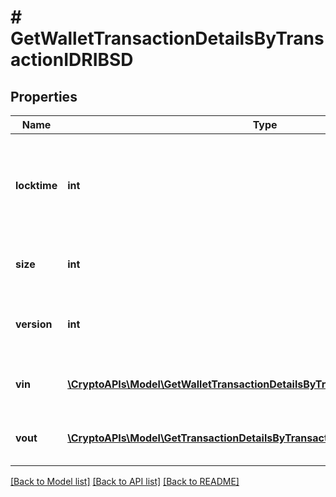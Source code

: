 # # GetWalletTransactionDetailsByTransactionIDRIBSD

## Properties

Name | Type | Description | Notes
------------ | ------------- | ------------- | -------------
**locktime** | **int** | Represents the time at which a particular transaction can be added to the blockchain. |
**size** | **int** | Represents the total size of this transaction. |
**version** | **int** | Represents the transaction version number. |
**vin** | [**\CryptoAPIs\Model\GetWalletTransactionDetailsByTransactionIDRIBSDVinInner[]**](GetWalletTransactionDetailsByTransactionIDRIBSDVinInner.md) | Object Array representation of transaction inputs |
**vout** | [**\CryptoAPIs\Model\GetTransactionDetailsByTransactionIDRIBSDVoutInner[]**](GetTransactionDetailsByTransactionIDRIBSDVoutInner.md) | Object Array representation of transaction outputs |

[[Back to Model list]](../../README.md#models) [[Back to API list]](../../README.md#endpoints) [[Back to README]](../../README.md)
